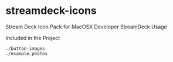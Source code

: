 # streamdeck-icons

Stream Deck Icon Pack for MacOSX Developer StreamDeck Usage

Included in the Project

```text
./button-images
./example_photos
```